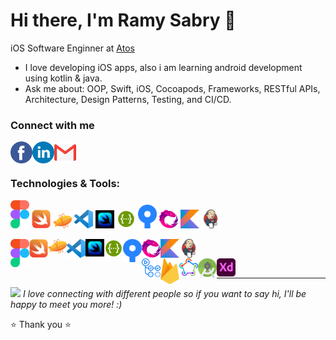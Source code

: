 # Hi there, I'm Ramy Sabry 👋 
iOS Software Enginner at <a href="https://atos.net/en/">Atos </a>
- I love developing iOS apps, also i am learning android development using kotlin & java.
- Ask me about: OOP, Swift, iOS, Cocoapods, Frameworks, RESTful APIs, Architecture, Design Patterns, Testing, and CI/CD.
### Connect with me

[<img align="left" alt="Facebook" width="35px" height="35px" src="Images/Facebook-Logo.png" />][facebook_website]

[<img align="left" alt="LinkedIn" width="35px" height="35px" src="Images/Linkedin-Logo.png" />][linkedin_website]

[<img align="left" alt="Gmail" width="35px" height="35px" src="Images/Gmail-Logo.png" />][gmail_website]
<br />
<br />

### Technologies & Tools:

<img src="Images/Figma-Logo.png" width="30px"> <img src="Images/Swift-Logo.png" width="30px"> <img src="Images/Zeplin-Logo.svg" width="30px"> 
<img src="Images/Visual-Studio-Code-Logo.svg" width="30px"> <img src="Images/SwiftUI-Logo.jpg" width="30px"> 
<img src="Images/Swagger-Logo.png" width="30px"> <img src="Images/Source-Tree-Logo.png" width="30px"> <img src="Images/RxSwift-Logo.png" width="30px"> <img src="Images/Kotlin-Logo.png" width="30px"> <img src="Images/Jenkins-Logo.png" width="30px">


[<img align="left" alt="Firebase" width="30px" src="Images/Figma-Logo.png" />][linkedin_website]
[<img align="left" alt="Swift" width="30px" src="Images/Swift-Logo.png" />][linkedin_website]
[<img align="left" alt="Zeplin" width="30px" src="Images/Zeplin-Logo.svg" />][linkedin_website]
[<img align="left" alt="Visual Studio Code" width="30px" src="Images/Visual-Studio-Code-Logo.svg" />][linkedin_website]
[<img align="left" alt="SwiftUI" width="30px" src="Images/SwiftUI-Logo.jpg" />][linkedin_website]
[<img align="left" alt="Swagger" width="30px" src="Images/Swagger-Logo.png" />][linkedin_website]
[<img align="left" alt="Source Tree" width="30px" src="Images/Source-Tree-Logo.png" />][linkedin_website]
[<img align="left" alt="RxSwift" width="30px" src="Images/RxSwift-Logo.png" />][linkedin_website]
[<img align="left" alt="Kotlin" width="30px" src="Images/Kotlin-Logo.png" />][linkedin_website]
[<img align="left" alt="Jenkins" width="30px" src="Images/Jenkins-Logo.png" />][linkedin_website]

<br />

[<img align="left" alt="Github Actions" width="30px" src="Images/Github-Actions-Logo.png" />][linkedin_website]
[<img align="left" alt="Firebase" width="30px" src="Images/Firebase-Logo.png" />][linkedin_website]
[<img align="left" alt="Fastlane" width="30px" src="Images/Fastlane-Logo.png" />][linkedin_website]
[<img align="left" alt="Android Studio" width="30px" src="Images/Android-Studio-Logo.png" />][linkedin_website]
[<img align="left" alt="Adobe XD" width="30px" src="Images/Adobe-XD-Logo.png" />][linkedin_website]

<br />

<hr/>

<img src="https://media.giphy.com/media/LnQjpWaON8nhr21vNW/giphy.gif" width="30"> <em>I love connecting with different people so if you want to say hi, I'll be happy to meet you more! :)</em>

⭐️ Thank you ⭐️

</details>

[linkedin_website]: https://www.linkedin.com/in/ramy-sabry-153770117/
[facebook_website]: https://www.facebook.com/profile.php?id=100008612291509
[gmail_website]: ramysabry1996@gmail.com